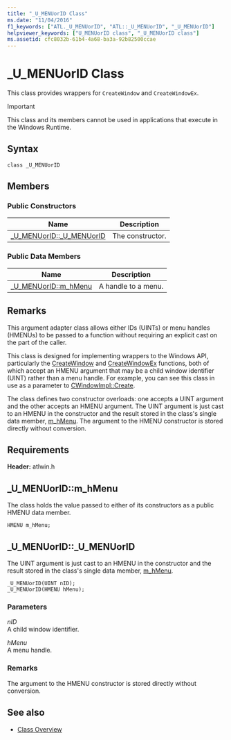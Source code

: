 ```yaml
---
title: "_U_MENUorID Class"
ms.date: "11/04/2016"
f1_keywords: ["ATL._U_MENUorID", "ATL::_U_MENUorID", "_U_MENUorID"]
helpviewer_keywords: ["U_MENUorID class", "_U_MENUorID class"]
ms.assetid: cfc8032b-61b4-4a68-ba3a-92b82500ccae
---
```

# _U_MENUorID Class

This class provides wrappers for `CreateWindow` and `CreateWindowEx`.

> [!IMPORTANT]
>  This class and its members cannot be used in applications that execute in the Windows Runtime.

## Syntax

```
class _U_MENUorID
```

## Members

### Public Constructors

|Name|Description|
|----------|-----------------|
|[_U_MENUorID::_U_MENUorID](#_u_menuorid___u_menuorid)|The constructor.|

### Public Data Members

|Name|Description|
|----------|-----------------|
|[_U_MENUorID::m_hMenu](#_u_menuorid__m_hmenu)|A handle to a menu.|

## Remarks

This argument adapter class allows either IDs (UINTs) or menu handles (HMENUs) to be passed to a function without requiring an explicit cast on the part of the caller.

This class is designed for implementing wrappers to the Windows API, particularly the [CreateWindow](/windows/desktop/api/winuser/nf-winuser-createwindowa) and [CreateWindowEx](/windows/desktop/api/winuser/nf-winuser-createwindowexa) functions, both of which accept an HMENU argument that may be a child window identifier (UINT) rather than a menu handle. For example, you can see this class in use as a parameter to [CWindowImpl::Create](cwindowimpl-class.md#create).

The class defines two constructor overloads: one accepts a UINT argument and the other accepts an HMENU argument. The UINT argument is just cast to an HMENU in the constructor and the result stored in the class's single data member, [m_hMenu](#_u_menuorid__m_hmenu). The argument to the HMENU constructor is stored directly without conversion.

## Requirements

**Header:** atlwin.h

##  <a name="_u_menuorid__m_hmenu"></a>  _U_MENUorID::m_hMenu

The class holds the value passed to either of its constructors as a public HMENU data member.

```
HMENU m_hMenu;
```

##  <a name="_u_menuorid___u_menuorid"></a>  _U_MENUorID::_U_MENUorID

The UINT argument is just cast to an HMENU in the constructor and the result stored in the class's single data member, [m_hMenu](#_u_menuorid__m_hmenu).

```
_U_MENUorID(UINT nID);
_U_MENUorID(HMENU hMenu);
```

### Parameters

*nID*<br/>
A child window identifier.

*hMenu*<br/>
A menu handle.

### Remarks

The argument to the HMENU constructor is stored directly without conversion.

## See also

- [Class Overview](../../atl/atl-class-overview.md)
